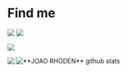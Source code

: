 


<!-- find me -->
  <h1> Find me </h1>
  <style>
<h1> {
       color: red;
}
</style>
  <a href="https://www.instagram.com/_joaorhoden/">
  <img src="https://img.shields.io/badge/Instagram-E4405F?style=for-the-badge&logo=instagram&logoColor=white"/></a>
  
  <a href="mailto:jvrhodenmachado@gmail.com">
  <img src="https://img.shields.io/badge/Gmail-D14836?style=for-the-badge&logo=gmail&logoColor=white"> </a>
 
 <a>![](https://visitor-badge.laobi.icu/badge?page_id=joaorhodenntc.joaorhodenntc)</a>

  </p>


<a href="https://github.com/Gurupreet">
  <img align="left" src="https://github-readme-stats.vercel.app/api/top-langs/?username=joaorhodenntc&theme=dracula&hide_langs_below=10" />
</a>
<img align="center" src="https://github-readme-stats.vercel.app/api?username=joaorhodenntc&show_icons=true&theme=dracula&line_height=27" alt="**JOAO RHODEN** github stats"/>

